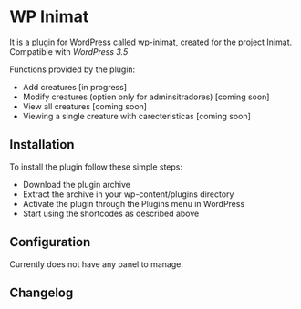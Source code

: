 WP Inimat
=========

It is a plugin for WordPress called wp-inimat, created for the project Inimat. Compatible with *WordPress 3.5*

Functions provided by the plugin:

* Add creatures [in progress]
* Modify creatures (option only for adminsitradores) [coming soon]
* View all creatures [coming soon]
* Viewing a single creature with carecteristicas [coming soon]

## Installation

To install the plugin follow these simple steps:

* Download the plugin archive
* Extract the archive in your wp-content/plugins directory
* Activate the plugin through the Plugins menu in WordPress
* Start using the shortcodes as described above

## Configuration

Currently does not have any panel to manage.

## Changelog
